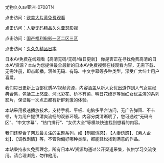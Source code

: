 尤物久久av亚洲-0708TN

点击访问：<a href="https://heiliaoxwd5i8.pages.dev">欧美大片黄免费观看</a>

点击访问：<a href="https://heiliaoga6s9v.pages.dev">人妻无码精品久久亚瑟影视</a>

点击访问：<a href="https://heiliaowt0d7p.pages.dev">国产福利电影一区二区三区</a>

点击访问：<a href="https://heiliaoow5kzm.pages.dev">久久久精品日本</a>

日本AV免费在线观看【高清无码/无码/每日更新】
你是否正在寻找免费高清的日本AV资源？本站为您提供最全最新的日本AV免费视频在线观看内容，无需下载、无需注册，即点即播。涵盖无码、有码、中文字幕等多种类型，深受广大绅士用户喜爱。

我们每日更新上百部优质AV视频资源，内容涵盖从新人女优出道作到人气女星经典合集，包括三上悠亚、河北彩花、桥本有菜、明日花绮罗等当红女优主演的系列影片，保证每一次点击都有新鲜刺激的体验。

本站采用极速播放技术，支持手机、平板、电脑多平台访问，无广告弹窗、不卡顿，专为用户提供清爽流畅的观影环境。内容分类清晰明了，您可通过“无码专区”、“中文字幕”、“热门排行”、“女优大全”等模块快速找到想看的内容。

我们还整合了网友最关注的主题系列，如【制服诱惑】、【人妻诱惑】、【素人企划】、【调教剧情】等，不管你偏好哪种类型，都能轻松找到满意的作品。

本站秉持永久免费理念，所有日本AV资源均通过公开渠道采集，仅供学习交流使用。请合理浏览，勿作他用。




<span style="display:none;">[Canonical link] ( https://github.com/tittt2611/555555 ）</span>












